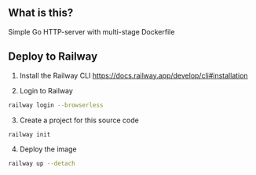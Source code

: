 ## What is this?

Simple Go HTTP-server with multi-stage Dockerfile

## Deploy to Railway

1. Install the Railway CLI
   https://docs.railway.app/develop/cli#installation

2. Login to Railway

```bash
railway login --browserless
```

3. Create a project for this source code

```bash
railway init
```

4. Deploy the image

```bash
railway up --detach
```
